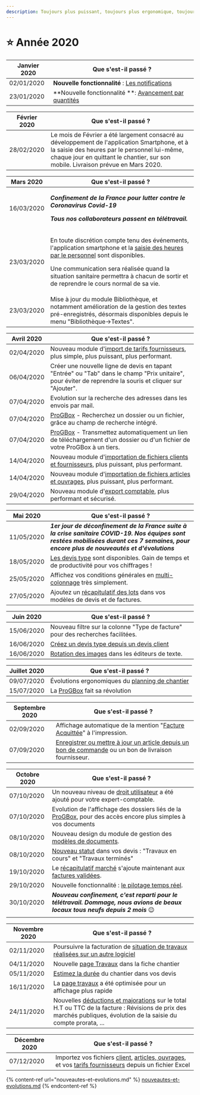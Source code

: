 ```yaml
---
description: Toujours plus puissant, toujours plus ergonomique, toujours plus ouvert....
---
```


# ⭐ Année 2020

| Janvier 2020 | Que s'est-il passé ?                                                                                                                                      |
| ------------ | --------------------------------------------------------------------------------------------------------------------------------------------------------- |
| 02/01/2020   | **Nouvelle fonctionnalité** : [Les notifications](../les-plus-du-logiciel/notifications.md)                                                               |
| 23/01/2020   | **Nouvelle fonctionnalité **: [Avancement par quantités](../pour-aller-plus-loin/les-factures/situation-de-travaux.md#saisir-les-avancements-en-quantite) |

| Février 2020 | Que s'est-il passé ?                                                                                                                                                                                                               |
| ------------ | ---------------------------------------------------------------------------------------------------------------------------------------------------------------------------------------------------------------------------------- |
| 28/02/2020   | Le mois de Février a été largement consacré au développement de l'application Smartphone, et à la saisie des heures par le personnel lui-même, chaque jour en quittant le chantier, sur son mobile. Livraison prévue en Mars 2020. |

| Mars 2020  | Que s'est-il passé ?                                                                                                                                                                                                                                                                                                                                                                                |
| ---------- | --------------------------------------------------------------------------------------------------------------------------------------------------------------------------------------------------------------------------------------------------------------------------------------------------------------------------------------------------------------------------------------------------- |
| 16/03/2020 | <p><em><strong>Confinement de la France pour lutter contre le Coronavirus Covid-19</strong></em></p><p><em><strong>Tous nos collaborateurs passent en télétravail.</strong></em></p>                                                                                                                                                                                                                |
| 23/03/2020 | <p>En toute discrétion compte tenu des événements, l'application smartphone et la <a href="../pour-aller-plus-loin/le-personnel/gestion-des-heures.md#saisie-des-heures-par-les-compagnons">saisie des heures par le personnel</a> sont disponibles.</p><p>Une communication sera réalisée quand la situation sanitaire permettra à chacun de sortir et de reprendre le cours normal de sa vie.</p> |
| 23/03/2020 | Mise à jour du module Bibliothèque, et notamment amélioration de la gestion des textes pré-enregistrés, désormais disponibles depuis le menu "Bibliothèque->Textes".                                                                                                                                                                                                                                |

| Avril 2020 | Que s'est-il passé ?                                                                                                                                                                                      |
| ---------- | --------------------------------------------------------------------------------------------------------------------------------------------------------------------------------------------------------- |
| 02/04/2020 | Nouveau module d'[import de tarifs fournisseurs](../pour-aller-plus-loin/bibliotheque-de-chiffrage/importer/import-de-tarifs-fournisseurs.md), plus simple, plus puissant, plus performant.               |
| 06/04/2020 | Créer une nouvelle ligne de devis en tapant "Entrée" ou "Tab" dans le champ "Prix unitaire", pour éviter de reprendre la souris et cliquer sur "Ajouter".                                                 |
| 07/04/2020 | Evolution sur la recherche des adresses dans les envois par mail.                                                                                                                                         |
| 07/04/2020 | [ProGBox](../les-plus-du-logiciel/progbox-archivage-de-documents.md) - Recherchez un dossier ou un fichier, grâce au champ de recherche intégré.                                                          |
| 07/04/2020 | [ProGBox](../les-plus-du-logiciel/progbox-archivage-de-documents.md) - Transmettez automatiquement un lien de téléchargement d'un dossier ou d'un fichier de votre ProGBox à un tiers.                    |
| 14/04/2020 | Nouveau module d'[importation de fichiers clients et fournisseurs](../pour-aller-plus-loin/les-tiers/importer.md), plus puissant, plus performant.                                                        |
| 14/04/2020 | Nouveau module d'[importation de fichiers articles et ouvrages](../pour-aller-plus-loin/bibliotheque-de-chiffrage/importer/import-de-fichier-fournitures-ou-ouvrages.md), plus puissant, plus performant. |
| 29/04/2020 | Nouveau module d'[export comptable](../pour-aller-plus-loin/exports-comptables/), plus performant et sécurisé.                                                                                            |

| Mai 2020   | Que s'est-il passé ?                                                                                                                                                                         |
| ---------- | -------------------------------------------------------------------------------------------------------------------------------------------------------------------------------------------- |
| 11/05/2020 | _**1er jour de déconfinement de la France suite à la crise sanitaire COVID-19. Nos équipes  sont restées mobilisées durant ces 7 semaines, pour encore plus de nouveautés et d'évolutions**_ |
| 18/05/2020 | [Les devis type](../pour-aller-plus-loin/les-devis/devis-type.md) sont disponibles. Gain de temps et de productivité pour vos chiffrages !                                                   |
| 25/05/2020 | Affichez vos conditions générales en [multi-colonnage](../faq-aides-trucs-et-astuces/trucs-et-astuces.md#affichage-en-plusieurs-colonnes) très simplement.                                   |
| 27/05/2020 | Ajoutez un [récapitulatif des lots](../pour-aller-plus-loin/modeles-de-document.md#recapitulatif-des-lots) dans vos modèles de devis et de factures.                                         |

| Juin 2020  | Que s'est-il passé ?                                                                                                   |
| ---------- | ---------------------------------------------------------------------------------------------------------------------- |
| 15/06/2020 | Nouveau filtre sur la colonne "Type de facture" pour des recherches facilitées.                                        |
| 16/06/2020 | [Créez un devis type depuis un devis client](../pour-aller-plus-loin/les-devis/devis-type.md#depuis-un-devis-existant) |
| 16/06/2020 | [Rotation des images](../les-plus-du-logiciel/galerie-dimages.md#rotation-dune-image) dans les éditeurs de texte.      |

| Juillet 2020 | Que s'est-il passé ?                                                                                                                        |
| ------------ | ------------------------------------------------------------------------------------------------------------------------------------------- |
| 09/07/2020   | Évolutions ergonomiques du [planning de chantier](../pour-aller-plus-loin/les-chantiers-1/planning-de-chantiers.md)                         |
| 15/07/2020   | La [ProGBox](../les-plus-du-logiciel/progbox-archivage-de-documents.md#progbox-un-cloud-integre-pour-tous-vos-documents) fait sa révolution |

| Septembre 2020 | Que s'est-il passé ?                                                                                                                                                                                                                    |
| -------------- | --------------------------------------------------------------------------------------------------------------------------------------------------------------------------------------------------------------------------------------- |
| 02/09/2020     | Affichage automatique de la mention "[Facture Acquittée](../pour-aller-plus-loin/les-factures/imprimer-une-facture.md#imprimer-une-facture-avec-la-mention-acquittee)" à l'impression.                                                  |
| 07/09/2020     | [Enregistrer ou mettre à jour un article depuis un bon de commande](../pour-aller-plus-loin/les-achats/les-bons-de-commande/#enregistrer-un-article-dans-la-bibliotheque-depuis-le-bon-de-commande) ou un bon de livraison fournisseur. |

| Octobre 2020 | Que s'est-il passé ?                                                                                                                                                                                                                              |
| ------------ | ------------------------------------------------------------------------------------------------------------------------------------------------------------------------------------------------------------------------------------------------- |
| 07/10/2020   | Un nouveau niveau de [droit utilisateur](../aide-au-demarrage/les-utilisateurs/gestion-des-droits.md) a été ajouté pour votre expert-comptable.                                                                                                   |
| 07/10/2020   | Evolution de l'affichage des dossiers liés de la [ProGBox](../les-plus-du-logiciel/progbox-archivage-de-documents.md#deposer-et-rechercher-un-document-sur-progbox), pour des accès encore plus simples à vos documents                           |
| 08/10/2020   | Nouveau design du module de gestion des [modèles de documents](../pour-aller-plus-loin/modeles-de-document.md).                                                                                                                                   |
| 08/10/2020   | [Nouveau statut](../pour-aller-plus-loin/les-devis/statut-des-devis.md#le-statut-travaux-dun-devis) dans vos devis : "Travaux en cours" et "Travaux terminés"                                                                                     |
| 19/10/2020   | Le [récapitulatif marché](../pour-aller-plus-loin/les-factures/imprimer-une-facture.md#option-avec-recapitulatif) s'ajoute maintenant aux [factures validées](../pour-aller-plus-loin/les-factures/valider-une-facture.md#finaliser-une-facture). |
| 29/10/2020   | Nouvelle fonctionnalité : [le pilotage temps réel](../pour-aller-plus-loin/les-chantiers-1/pilotage-temps-reel.md).                                                                                                                               |
| 30/10/2020   | _**Nouveau confinement, c'est reparti pour le télétravail. Dommage, nous avions de beaux locaux tous neufs depuis 2 mois**_ :wink:                                                                                                                |
|              |                                                                                                                                                                                                                                                   |

| Novembre 2020 | Que s'est-il passé ?                                                                                                                                                                                                                          |
| ------------- | --------------------------------------------------------------------------------------------------------------------------------------------------------------------------------------------------------------------------------------------- |
| 02/11/2020    | Poursuivre la facturation de [situation de travaux réalisées sur un autre logiciel](../aide-au-demarrage/migration-vers-notre-logiciel.md#alors-comment-poursuivre-la-facturation-de-situations-de-travaux-commencees-sur-mon-ancien-systeme) |
| 04/11/2020    | Nouvelle [page Travaux](../pour-aller-plus-loin/les-chantiers-1/la-fiche-chantier-en-detail.md#onglet-travaux) dans la fiche chantier                                                                                                         |
| 05/11/2020    | [Estimez la durée](../pour-aller-plus-loin/les-devis/le-devis-en-details/prevoir-le-temps-passe.md) du chantier dans vos devis                                                                                                                |
| 16/11/2020    | La [page travaux](../pour-aller-plus-loin/les-chantiers-1/la-fiche-chantier-en-detail.md#onglet-travaux) a été optimisée pour un affichage plus rapide                                                                                        |
| 24/11/2020    | Nouvelles [déductions et majorations](../pour-aller-plus-loin/les-factures/deductions-et-majorations.md) sur le total H.T ou TTC de la facture : Révisions de prix des marchés publiques, évolution de la saisie du compte prorata, ...       |

| Décembre 2020 | Que s'est-il passé ?                                                                                                                                                                                                                                                                                                                                            |
| ------------- | --------------------------------------------------------------------------------------------------------------------------------------------------------------------------------------------------------------------------------------------------------------------------------------------------------------------------------------------------------------- |
| 07/12/2020    | Importez vos fichiers [client](../pour-aller-plus-loin/les-tiers/importer.md), [articles, ouvrages](../pour-aller-plus-loin/bibliotheque-de-chiffrage/importer/import-de-fichier-fournitures-ou-ouvrages.md), et vos [tarifs fournisseurs](../pour-aller-plus-loin/bibliotheque-de-chiffrage/importer/import-de-tarifs-fournisseurs.md) depuis un fichier Excel |

{% content-ref url="nouveautes-et-evolutions.md" %}
[nouveautes-et-evolutions.md](nouveautes-et-evolutions.md)
{% endcontent-ref %}

